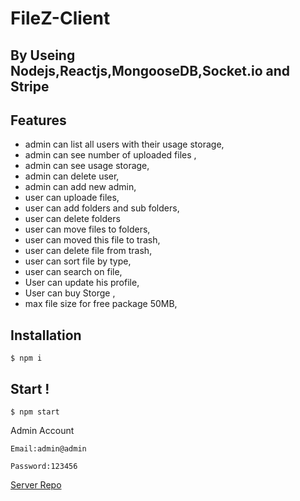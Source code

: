 # FileZ-Client
## By Useing Nodejs,Reactjs,MongooseDB,Socket.io and Stripe
## Features
* admin can list all users with their usage storage,
* admin can see number of uploaded files ,
* admin can see usage storage,
* admin can delete user,
* admin can add new admin,
* user can uploade files,
* user can add folders and sub folders,
* user can delete folders
* user can move files to folders,
* user can moved this file to trash,
* user can delete file from trash,
* user can sort file by type,
* user can search on file,
* User can update his profile,
* User can buy Storge ,
* max file size for free package 50MB,

## Installation
```
$ npm i 
```
## Start !
```
$ npm start
```
Admin Account
```
Email:admin@admin
```
```
Password:123456
```

[Server Repo](https://github.com/rasheed92/FileZ-Server)

